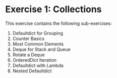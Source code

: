 # Exercise 1: Collections

This exercise contains the following sub-exercises:

1. Defaultdict for Grouping
2. Counter Basics
3. Most Common Elements
4. Deque for Stack and Queue
5. Rotate a Deque
6. OrderedDict Iteration
7. Defaultdict with Lambda
8. Nested Defaultdict
